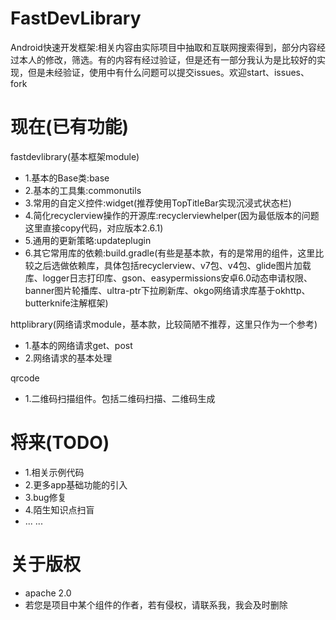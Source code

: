 # FastDevLibrary
Android快速开发框架:相关内容由实际项目中抽取和互联网搜索得到，部分内容经过本人的修改，筛选。有的内容有经过验证，但是还有一部分我认为是比较好的实现，但是未经验证，使用中有什么问题可以提交issues。欢迎start、issues、fork

# 现在(已有功能)
fastdevlibrary(基本框架module)
  
  * 1.基本的Base类:base
  * 2.基本的工具集:commonutils
  * 3.常用的自定义控件:widget(推荐使用TopTitleBar实现沉浸式状态栏)
  * 4.简化recyclerview操作的开源库:recyclerviewhelper(因为最低版本的问题这里直接copy代码，对应版本2.6.1)
  * 5.通用的更新策略:updateplugin
  * 6.其它常用库的依赖:build.gradle(有些是基本款，有的是常用的组件，这里比较之后选做依赖库，具体包括recyclerview、v7包、v4包、glide图片加载库、logger日志打印库、gson、easypermissions安卓6.0动态申请权限、banner图片轮播库、ultra-ptr下拉刷新库、okgo网络请求库基于okhttp、butterknife注解框架)
  
httplibrary(网络请求module，基本款，比较简陋不推荐，这里只作为一个参考)
  
  * 1.基本的网络请求get、post
  * 2.网络请求的基本处理
  
qrcode

  * 1.二维码扫描组件。包括二维码扫描、二维码生成
  
# 将来(TODO)
  
  * 1.相关示例代码
  * 2.更多app基础功能的引入
  * 3.bug修复
  * 4.陌生知识点扫盲
  * ... ...

# 关于版权

  * apache 2.0
  * 若您是项目中某个组件的作者，若有侵权，请联系我，我会及时删除

